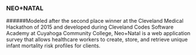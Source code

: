 ### NEO+NATAL
######Modeled after the second place winner at the Cleveland Medical Hackathon of 2015 and developed during Cleveland Codes Software Academy at Cuyahoga Community College, Neo+Natal is a web application survey that allows healthcare workers to create, store, and retrieve unique infant mortality risk profiles for clients. 
